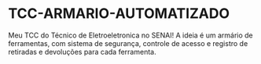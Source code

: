 # TCC-ARMARIO-AUTOMATIZADO
Meu TCC do Técnico de Eletroeletronica no SENAI! A ideia é um armário de ferramentas, com sistema de segurança, controle de acesso e registro de retiradas e devoluções para cada ferramenta.
